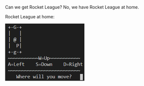 Can we get Rocket League?
No, we have Rocket League at home.

Rocket League at home:

![](img\rlah_ss.png)
